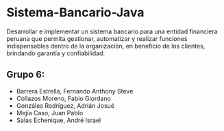 # Sistema-Bancario-Java
Desarrollar e implementar un sistema bancario para una entidad financiera peruana que permita gestionar, automatizar y realizar funciones indispensables dentro de la organización, en beneficio de los clientes, brindando garantía y confiabilidad.

## Grupo 6:
- Barrera Estrella, Fernando Anthony Steve
- Collazos Moreno, Fabio Giordano 
- Gonzáles Rodríguez, Adrián Josué
- Mejía Caso, Juan Pablo
- Salas Echenique, André Israel